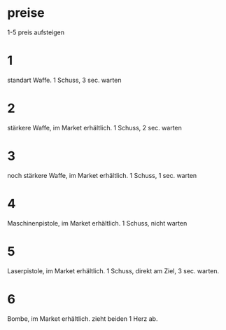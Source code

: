 # preise
1-5 preis aufsteigen

# 1
standart Waffe. 1 Schuss, 3 sec. warten

# 2
stärkere Waffe,  im Market erhältlich. 1 Schuss, 2 sec. warten

# 3
noch stärkere Waffe, im Market erhältlich. 1 Schuss, 1 sec. warten

# 4
Maschinenpistole, im Market erhältlich. 1 Schuss, nicht warten

# 5
Laserpistole, im Market erhältlich. 1 Schuss, direkt am Ziel, 3 sec. warten.

# 6
Bombe, im Market erhältlich. zieht beiden 1 Herz ab.

